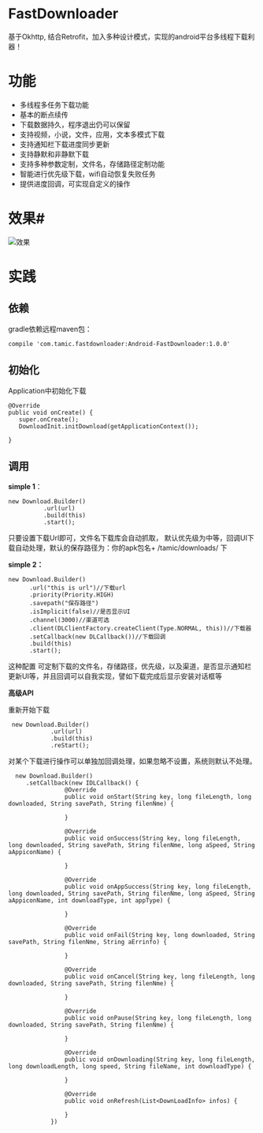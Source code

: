 # FastDownloader
基于Okhttp, 结合Retrofit，加入多种设计模式，实现的android平台多线程下载利器！

# 功能 #

- 多线程多任务下载功能
- 基本的断点续传
- 下载数据持久，程序退出仍可以保留
- 支持视频，小说，文件，应用，文本多模式下载
- 支持通知栏下载进度同步更新
- 支持静默和非静默下载
- 支持多种参数定制，文件名，存储路径定制功能
- 智能进行优先级下载，wifi自动恢复失败任务
- 提供进度回调，可实现自定义的操作

# 效果#

![效果](http://img.blog.csdn.net/20170313184912189?watermark/2/text/aHR0cDovL2Jsb2cuY3Nkbi5uZXQvc2s3MTk4ODc5MTY=/font/5a6L5L2T/fontsize/400/fill/I0JBQkFCMA==/dissolve/70/gravity/SouthEast)
# 实践 #

## 依赖 ##

gradle依赖远程maven包：


    compile 'com.tamic.fastdownloader:Android-FastDownloader:1.0.0'

## 初始化 ##

Application中初始化下载

    @Override
    public void onCreate() {
       super.onCreate();
       DownloadInit.initDownload(getApplicationContext());
  
    }

## 调用 ##

**simple 1**：

    new Download.Builder()
              .url(url)
              .build(this)
              .start();

只要设置下载Url即可，文件名下载库会自动抓取，
默认优先级为中等，回调UI下载自动处理，默认的保存路径为：你的apk包名+ /tamic/downloads/  下

**simple 2：**

     
     
     
    new Download.Builder()
          .url("this is url")//下载url
          .priority(Priority.HIGH) 
          .savepath("保存路径")
          .isImplicit(false)//是否显示UI
          .channel(3000)//渠道可选
          .client(DLClientFactory.createClient(Type.NORMAL, this))//下载器
          .setCallback(new DLCallback())//下载回调
          .build(this)
          .start();
     

这种配置 可定制下载的文件名，存储路径，优先级，以及渠道，是否显示通知栏更新UI等，并且回调可以自我实现，譬如下载完成后显示安装对话框等

**高级API**

重新开始下载

     new Download.Builder()
                .url(url)
                .build(this)
                .reStart();


对某个下载进行操作可以单独加回调处理，如果忽略不设置，系统则默认不处理。



      new Download.Builder()
         .setCallback(new IDLCallback() {
                    @Override
                    public void onStart(String key, long fileLength, long downloaded, String savePath, String filenNme) {
                        
                    }

                    @Override
                    public void onSuccess(String key, long fileLength, long downloaded, String savePath, String filenNme, long aSpeed, String aAppiconName) {

                    }

                    @Override
                    public void onAppSuccess(String key, long fileLength, long downloaded, String savePath, String filenNme, long aSpeed, String aAppiconName, int downloadType, int appType) {

                    }

                    @Override
                    public void onFail(String key, long downloaded, String savePath, String filenNme, String aErrinfo) {

                    }

                    @Override
                    public void onCancel(String key, long fileLength, long downloaded, String savePath, String filenNme) {

                    }

                    @Override
                    public void onPause(String key, long fileLength, long downloaded, String savePath, String filenNme) {

                    }

                    @Override
                    public void onDownloading(String key, long fileLength, long downloadLength, long speed, String fileName, int downloadType) {

                    }

                    @Override
                    public void onRefresh(List<DownLoadInfo> infos) {

                    }
                })
